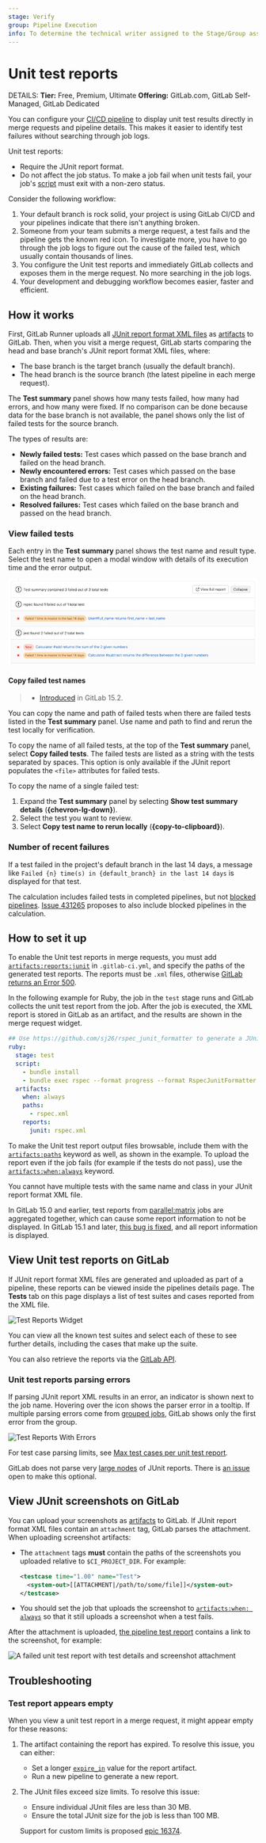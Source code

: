 ```yaml
---
stage: Verify
group: Pipeline Execution
info: To determine the technical writer assigned to the Stage/Group associated with this page, see https://handbook.gitlab.com/handbook/product/ux/technical-writing/#assignments
---
```


# Unit test reports

DETAILS:
**Tier:** Free, Premium, Ultimate
**Offering:** GitLab.com, GitLab Self-Managed, GitLab Dedicated

You can configure your [CI/CD pipeline](../pipelines/index.md) to display unit test results directly in merge requests and pipeline details.
This makes it easier to identify test failures without searching through job logs.

Unit test reports:

- Require the JUnit report format.
- Do not affect the job status. To make a job fail when unit tests fail, your job's [script](../yaml/index.md#script) must exit with a non-zero status.

Consider the following workflow:

1. Your default branch is rock solid, your project is using GitLab CI/CD and
   your pipelines indicate that there isn't anything broken.
1. Someone from your team submits a merge request, a test fails and the pipeline
   gets the known red icon. To investigate more, you have to go through the job
   logs to figure out the cause of the failed test, which usually contain
   thousands of lines.
1. You configure the Unit test reports and immediately GitLab collects and
   exposes them in the merge request. No more searching in the job logs.
1. Your development and debugging workflow becomes easier, faster and efficient.

## How it works

First, GitLab Runner uploads all [JUnit report format XML files](https://www.ibm.com/docs/en/developer-for-zos/16.0?topic=formats-junit-xml-format)
as [artifacts](../yaml/artifacts_reports.md#artifactsreportsjunit) to GitLab. Then, when you visit a merge request, GitLab starts
comparing the head and base branch's JUnit report format XML files, where:

- The base branch is the target branch (usually the default branch).
- The head branch is the source branch (the latest pipeline in each merge request).

The **Test summary** panel shows how many tests failed, how many had errors,
and how many were fixed. If no comparison can be done because data for the base branch
is not available, the panel shows only the list of failed tests for the source branch.

The types of results are:

- **Newly failed tests:** Test cases which passed on the base branch and failed on the head branch.
- **Newly encountered errors:** Test cases which passed on the base branch and failed due to a
  test error on the head branch.
- **Existing failures:** Test cases which failed on the base branch and failed on the head branch.
- **Resolved failures:** Test cases which failed on the base branch and passed on the head branch.

### View failed tests

Each entry in the **Test summary** panel shows the test name and result type.
Select the test name to open a modal window with details of its execution time and
the error output.

![Test Reports Widget](img/junit_test_report_v13_9.png)

#### Copy failed test names

> - [Introduced](https://gitlab.com/gitlab-org/gitlab/-/merge_requests/91552) in GitLab 15.2.

You can copy the name and path of failed tests when there are failed tests listed
in the **Test summary** panel. Use name and path to find and rerun the
test locally for verification.

To copy the name of all failed tests, at the top of the **Test summary** panel,
select **Copy failed tests**. The failed tests are listed as a string with the tests
separated by spaces. This option is only available if the JUnit report populates
the `<file>` attributes for failed tests.

To copy the name of a single failed test:

1. Expand the **Test summary** panel by selecting **Show test summary details** (**{chevron-lg-down}**).
1. Select the test you want to review.
1. Select **Copy test name to rerun locally** (**{copy-to-clipboard}**).

### Number of recent failures

If a test failed in the project's default branch in the last 14 days, a message like
`Failed {n} time(s) in {default_branch} in the last 14 days` is displayed for that test.

The calculation includes failed tests in completed pipelines, but not [blocked pipelines](../jobs/job_control.md#types-of-manual-jobs).
[Issue 431265](https://gitlab.com/gitlab-org/gitlab/-/issues/431265) proposes to
also include blocked pipelines in the calculation.

## How to set it up

To enable the Unit test reports in merge requests, you must add
[`artifacts:reports:junit`](../yaml/artifacts_reports.md#artifactsreportsjunit)
in `.gitlab-ci.yml`, and specify the paths of the generated test reports.
The reports must be `.xml` files, otherwise [GitLab returns an Error 500](https://gitlab.com/gitlab-org/gitlab/-/issues/216575).

In the following example for Ruby, the job in the `test` stage runs and GitLab
collects the unit test report from the job. After the job is executed, the
XML report is stored in GitLab as an artifact, and the results are shown in the
merge request widget.

```yaml
## Use https://github.com/sj26/rspec_junit_formatter to generate a JUnit report format XML file with rspec
ruby:
  stage: test
  script:
    - bundle install
    - bundle exec rspec --format progress --format RspecJunitFormatter --out rspec.xml
  artifacts:
    when: always
    paths:
      - rspec.xml
    reports:
      junit: rspec.xml
```

To make the Unit test report output files browsable, include them with the
[`artifacts:paths`](../yaml/index.md#artifactspaths) keyword as well, as shown in the example.
To upload the report even if the job fails (for example if the tests do not pass),
use the [`artifacts:when:always`](../yaml/index.md#artifactswhen) keyword.

You cannot have multiple tests with the same name and class in your JUnit report format XML file.

In GitLab 15.0 and earlier, test reports from [parallel:matrix](../yaml/index.md#parallelmatrix)
jobs are aggregated together, which can cause some report information to not be displayed.
In GitLab 15.1 and later, [this bug is fixed](https://gitlab.com/gitlab-org/gitlab/-/issues/296814),
and all report information is displayed.

## View Unit test reports on GitLab

If JUnit report format XML files are generated and uploaded as part of a pipeline, these reports
can be viewed inside the pipelines details page. The **Tests** tab on this page
displays a list of test suites and cases reported from the XML file.

![Test Reports Widget](img/pipelines_junit_test_report_v13_10.png)

You can view all the known test suites and select each of these to see further
details, including the cases that make up the suite.

You can also retrieve the reports via the [GitLab API](../../api/pipelines.md#get-a-pipelines-test-report).

### Unit test reports parsing errors

If parsing JUnit report XML results in an error, an indicator is shown next to the job name. Hovering over the icon shows the parser error in a tooltip. If multiple parsing errors come from [grouped jobs](../jobs/index.md#group-similar-jobs-together-in-pipeline-views), GitLab shows only the first error from the group.

![Test Reports With Errors](img/pipelines_junit_test_report_with_errors_v13_10.png)

For test case parsing limits, see [Max test cases per unit test report](../../user/gitlab_com/index.md#gitlab-cicd).

GitLab does not parse very [large nodes](https://nokogiri.org/tutorials/parsing_an_html_xml_document.html#parse-options) of JUnit reports. There is [an issue](https://gitlab.com/gitlab-org/gitlab/-/issues/268035) open to make this optional.

## View JUnit screenshots on GitLab

You can upload your screenshots as [artifacts](../yaml/artifacts_reports.md#artifactsreportsjunit) to GitLab.
If JUnit report format XML files contain an `attachment` tag, GitLab parses the attachment.
When uploading screenshot artifacts:

- The `attachment` tags **must** contain the paths of the screenshots you uploaded relative to `$CI_PROJECT_DIR`. For
  example:

  ```xml
  <testcase time="1.00" name="Test">
    <system-out>[[ATTACHMENT|/path/to/some/file]]</system-out>
  </testcase>
  ```

- You should set the job that uploads the screenshot to
  [`artifacts:when: always`](../yaml/index.md#artifactswhen) so that it still uploads a screenshot
  when a test fails.

After the attachment is uploaded, [the pipeline test report](#view-unit-test-reports-on-gitlab)
contains a link to the screenshot, for example:

![A failed unit test report with test details and screenshot attachment](img/unit_test_report_screenshot_v13_12.png)

## Troubleshooting

### Test report appears empty

When you view a unit test report in a merge request, it might appear empty for these reasons:

1. The artifact containing the report has expired. To resolve this issue, you can either:
   - Set a longer [`expire_in`](../yaml/index.md#artifactsexpire_in) value for the report artifact.
   - Run a new pipeline to generate a new report.

1. The JUnit files exceed size limits. To resolve this issue:
   - Ensure individual JUnit files are less than 30 MB.
   - Ensure the total JUnit size for the job is less than 100 MB.

   Support for custom limits is proposed [epic 16374](https://gitlab.com/groups/gitlab-org/-/epics/16374).
